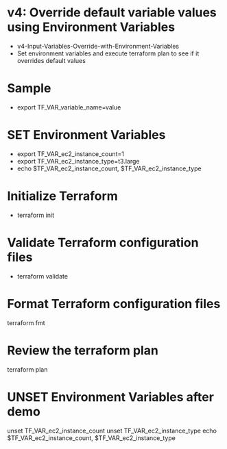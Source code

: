 # v4: Override default variable values using Environment Variables
- v4-Input-Variables-Override-with-Environment-Variables
- Set environment variables and execute terraform plan to see if it overrides default values
# Sample
- export TF_VAR_variable_name=value

# SET Environment Variables
- export TF_VAR_ec2_instance_count=1
- export TF_VAR_ec2_instance_type=t3.large
- echo $TF_VAR_ec2_instance_count, $TF_VAR_ec2_instance_type

# Initialize Terraform
- terraform init

# Validate Terraform configuration files
- terraform validate

# Format Terraform configuration files
terraform fmt

# Review the terraform plan
terraform plan

# UNSET Environment Variables after demo
unset TF_VAR_ec2_instance_count
unset TF_VAR_ec2_instance_type
echo $TF_VAR_ec2_instance_count, $TF_VAR_ec2_instance_type
